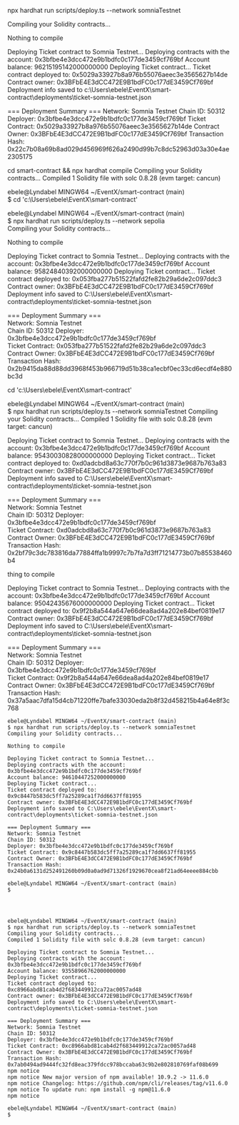 npx hardhat run scripts/deploy.ts --network somniaTestnet

Compiling your Solidity contracts...

Nothing to compile

Deploying Ticket contract to Somnia Testnet...
Deploying contracts with the account: 0x3bfbe4e3dcc472e9b1bdfc0c177de3459cf769bf
Account balance: 96215195142000000000
Deploying Ticket contract...
Ticket contract deployed to: 0x5029a33927b8a976b55076aeec3e3565627b14de
Contract owner: 0x3BFbE4E3dCC472E9B1bdFC0c177dE3459Cf769bf
Deployment info saved to c:\Users\ebele\EventX\smart-contract\deployments\ticket-somnia-testnet.json

=== Deployment Summary ===
Network: Somnia Testnet
Chain ID: 50312
Deployer: 0x3bfbe4e3dcc472e9b1bdfc0c177de3459cf769bf
Ticket Contract: 0x5029a33927b8a976b55076aeec3e3565627b14de
Contract Owner: 0x3BFbE4E3dCC472E9B1bdFC0c177dE3459Cf769bf
Transaction Hash: 0x22c7b08a69b8ad029d456969f626a2490d99b7c8dc52963d03a30e4ae2305175


 cd smart-contract && npx hardhat compile
Compiling your Solidity contracts...
Compiled 1 Solidity file with solc 0.8.28 (evm target: cancun)

ebele@Lyndabel MINGW64 ~/EventX/smart-contract (main)       
$ cd 'c:\Users\ebele\EventX\smart-contract'


ebele@Lyndabel MINGW64 ~/EventX/smart-contract (main)       
$ npx hardhat run scripts/deploy.ts --network sepolia       
Compiling your Solidity contracts...

Nothing to compile

Deploying Ticket contract to Somnia Testnet...
Deploying contracts with the account: 0x3bfbe4e3dcc472e9b1bdfc0c177de3459cf769bf
Account balance: 95824840392000000000
Deploying Ticket contract...
Ticket contract deployed to: 0x053fba277b51522fafd2fe82b29a6de2c097ddc3
Contract owner: 0x3BFbE4E3dCC472E9B1bdFC0c177dE3459Cf769bf  
Deployment info saved to C:\Users\ebele\EventX\smart-contract\deployments\ticket-somnia-testnet.json

=== Deployment Summary ===    
Network: Somnia Testnet       
Chain ID: 50312
Deployer: 0x3bfbe4e3dcc472e9b1bdfc0c177de3459cf769bf        
Ticket Contract: 0x053fba277b51522fafd2fe82b29a6de2c097ddc3 
Contract Owner: 0x3BFbE4E3dCC472E9B1bdFC0c177dE3459Cf769bf  
Transaction Hash: 0x2b9415da88d88dd3968f453b966719d51b38ca1ecbf0ec33cd6ecdf4e880bc3d 




cd 'c:\Users\ebele\EventX\smart-contract'


ebele@Lyndabel MINGW64 ~/EventX/smart-contract (main)       
$ npx hardhat run scripts/deploy.ts --network somniaTestnet 
Compiling your Solidity contracts...
Compiled 1 Solidity file with solc 0.8.28 (evm target: cancun)

Deploying Ticket contract to Somnia Testnet...
Deploying contracts with the account: 0x3bfbe4e3dcc472e9b1bdfc0c177de3459cf769bf
Account balance: 95430030828000000000
Deploying Ticket contract...
Ticket contract deployed to: 0xd0adcbd8a63c770f7b0c961d3873e9687b763a83
Contract owner: 0x3BFbE4E3dCC472E9B1bdFC0c177dE3459Cf769bf  
Deployment info saved to C:\Users\ebele\EventX\smart-contract\deployments\ticket-somnia-testnet.json

=== Deployment Summary ===    
Network: Somnia Testnet       
Chain ID: 50312
Deployer: 0x3bfbe4e3dcc472e9b1bdfc0c177de3459cf769bf        
Ticket Contract: 0xd0adcbd8a63c770f7b0c961d3873e9687b763a83 
Contract Owner: 0x3BFbE4E3dCC472E9B1bdFC0c177dE3459Cf769bf  
Transaction Hash: 0x2bf79c3dc783816da77884ffa1b9997c7b7fa7d3ff71214773b07b85538460b4 




thing to compile

Deploying Ticket contract to Somnia Testnet...
Deploying contracts with the account: 0x3bfbe4e3dcc472e9b1bdfc0c177de3459cf769bf
Account balance: 95042435676000000000
Deploying Ticket contract...
Ticket contract deployed to: 0x9f2b8a544a647e66dea8ad4a202e84bef0819e17
Contract owner: 0x3BFbE4E3dCC472E9B1bdFC0c177dE3459Cf769bf  
Deployment info saved to C:\Users\ebele\EventX\smart-contract\deployments\ticket-somnia-testnet.json

=== Deployment Summary ===    
Network: Somnia Testnet       
Chain ID: 50312
Deployer: 0x3bfbe4e3dcc472e9b1bdfc0c177de3459cf769bf        
Ticket Contract: 0x9f2b8a544a647e66dea8ad4a202e84bef0819e17 
Contract Owner: 0x3BFbE4E3dCC472E9B1bdFC0c177dE3459Cf769bf  
Transaction Hash: 0x37a5aac7dfa15d4cb71220ffe7bafe33030eda2b8f32d458215b4a64e8f3c768




```````````````````````````````````````````````
ebele@Lyndabel MINGW64 ~/EventX/smart-contract (main)
$ npx hardhat run scripts/deploy.ts --network somniaTestnet
Compiling your Solidity contracts...

Nothing to compile

Deploying Ticket contract to Somnia Testnet...
Deploying contracts with the account: 0x3bfbe4e3dcc472e9b1bdfc0c177de3459cf769bf
Account balance: 94610447252000000000
Deploying Ticket contract...
Ticket contract deployed to: 0x9c8447b583dc5ff7a25289ca1f7dd6637ff81955
Contract owner: 0x3BFbE4E3dCC472E9B1bdFC0c177dE3459Cf769bf
Deployment info saved to C:\Users\ebele\EventX\smart-contract\deployments\ticket-somnia-testnet.json

=== Deployment Summary ===
Network: Somnia Testnet
Chain ID: 50312
Deployer: 0x3bfbe4e3dcc472e9b1bdfc0c177de3459cf769bf
Ticket Contract: 0x9c8447b583dc5ff7a25289ca1f7dd6637ff81955
Contract Owner: 0x3BFbE4E3dCC472E9B1bdFC0c177dE3459Cf769bf
Transaction Hash: 0x24b0a6131d252491260b09d0a0ad9d71326f1929670cea8f21ad64eeee884cbb

ebele@Lyndabel MINGW64 ~/EventX/smart-contract (main)
$ 




ebele@Lyndabel MINGW64 ~/EventX/smart-contract (main)
$ npx hardhat run scripts/deploy.ts --network somniaTestnet
Compiling your Solidity contracts...
Compiled 1 Solidity file with solc 0.8.28 (evm target: cancun)

Deploying Ticket contract to Somnia Testnet...
Deploying contracts with the account: 0x3bfbe4e3dcc472e9b1bdfc0c177de3459cf769bf
Account balance: 93558966762000000000
Deploying Ticket contract...
Ticket contract deployed to: 0xc8966abd81cab4d2f683449912ca72ac0057ad48
Contract owner: 0x3BFbE4E3dCC472E9B1bdFC0c177dE3459Cf769bf
Deployment info saved to C:\Users\ebele\EventX\smart-contract\deployments\ticket-somnia-testnet.json

=== Deployment Summary ===
Network: Somnia Testnet
Chain ID: 50312
Deployer: 0x3bfbe4e3dcc472e9b1bdfc0c177de3459cf769bf
Ticket Contract: 0xc8966abd81cab4d2f683449912ca72ac0057ad48
Contract Owner: 0x3BFbE4E3dCC472E9B1bdFC0c177dE3459Cf769bf
Transaction Hash: 0x7ab0494ad9444fc32fd8eac379fdcc978bccaba63c9b2e802810769faf08b699
npm notice
npm notice New major version of npm available! 10.9.2 -> 11.6.0
npm notice Changelog: https://github.com/npm/cli/releases/tag/v11.6.0
npm notice To update run: npm install -g npm@11.6.0
npm notice

ebele@Lyndabel MINGW64 ~/EventX/smart-contract (main)
$